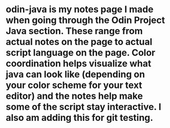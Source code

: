 # odin-java is my notes page I made when going through the Odin Project Java section. These range from actual notes on the page to actual script language on the page. Color coordination helps visualize what java can look like (depending on your color scheme for your text editor) and the notes help make some of the script stay interactive. I also am adding this for git testing. 
<!--NOTE THAT THIS WILL NOT WORK IN A LIVE BROWSER. I RE-USE AND RE-ENTER VALUES FOR VARIABLES OVER AND OVER AGAIN. -->
